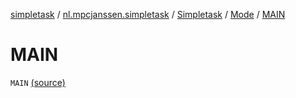 [simpletask](../../../index.md) / [nl.mpcjanssen.simpletask](../../index.md) / [Simpletask](../index.md) / [Mode](index.md) / [MAIN](.)

# MAIN

`MAIN` [(source)](https://github.com/mpcjanssen/simpletask-android/blob/master/src/main/java/nl/mpcjanssen/simpletask/Simpletask.kt#L70)